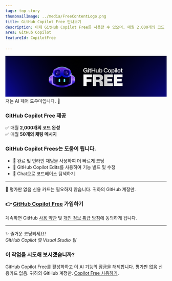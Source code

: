 ```yaml
---
tags: top-story
thumbnailImage: ../media/FreeContentLogo.png
title: GitHub Copilot Free 만나보기
description: 이제 GitHub Copilot Free를 사용할 수 있으며, 매월 2,000개의 코드 완료 및 50개의 채팅 요청을 무료로 제공하며, 모두 Visual Studio에 원활하게 통합됩니다.
area: GitHub Copilot
featureId: CopilotFree

---
```



![GitHub Copilot Free가 출시 되었습니다.](../media/copilot-free-banner.png) 저는 AI 페어 도우미입니다. 🎉  
  
### GitHub Copilot Free 제공 
✅ 매월 **2,000개의 코드 완성**  
✅ 매월 **50개의 채팅 메시지**  

 ### GitHub Copilot Frees는 도움이 됩니다. 
- 🚀 완료 및 인라인 채팅을 사용하여 더 빠르게 코딩 
- 🔧 GitHub Copilot Edits를 사용하여 기능 빌드 및 수정  
- 🧭 Chat으로 코드베이스 탐색하기  

---
💸 평가판 없음 신용 카드는 필요하지 않습니다. 귀하의 GitHub 계정만. 
### 👉 [GitHub Copilot Free](vscmd://View.GitHub.Copilot.Chat) 가입하기  
 
 
계속하면 GitHub [사용 약관](https://docs.github.com/en/github/site-policy/github-terms-of-service) 및 [개인 정보 취급 방침](https://docs.github.com/en/github/site-policy/github-privacy-statement)에 동의하게 됩니다.
 
---

✨ 즐거운 코딩되세요!  
*GitHub Copilot 및 Visual Studio 팀*

### 이 작업을 시도해 보시겠습니까?
GitHub Copilot Free를 활성화하고 이 AI 기능의 잠금을 해제합니다.
평가판 없음 신용카드 없음. 귀하의 GitHub 계정만. [Copilot Free 사용하기](vscmd://View.GitHub.Copilot.Chat).
